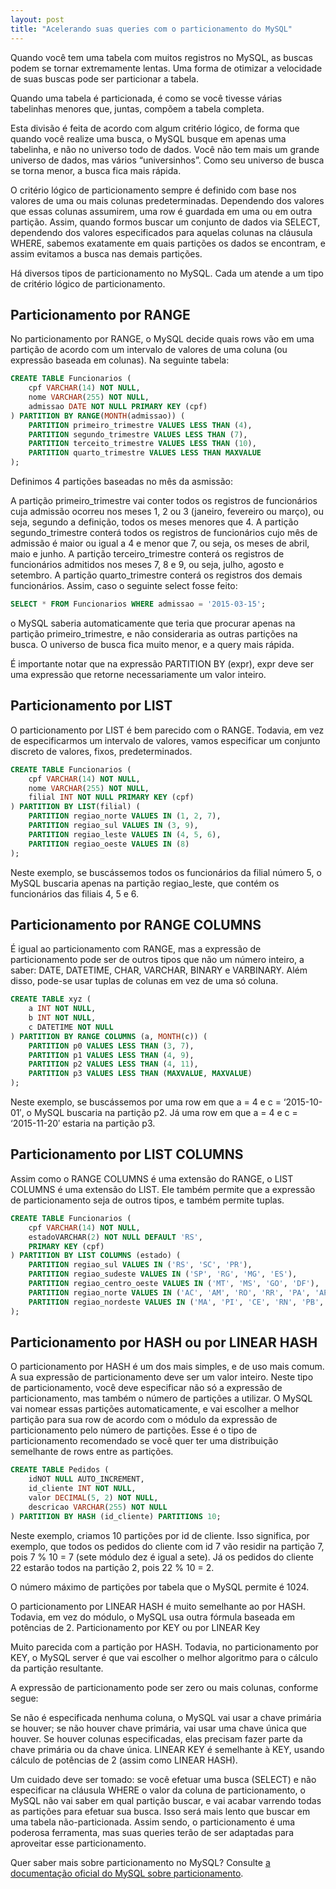 ```yaml
---
layout: post
title: "Acelerando suas queries com o particionamento do MySQL"
---
```

Quando você tem uma tabela com muitos registros no MySQL, as buscas podem se tornar extremamente lentas. Uma forma de otimizar a velocidade de suas buscas pode ser particionar a tabela.

Quando uma tabela é particionada, é como se você tivesse várias tabelinhas menores que, juntas, compõem a tabela completa.

Esta divisão é feita de acordo com algum critério lógico, de forma que quando você realize uma busca, o MySQL busque em apenas uma tabelinha, e não no universo todo de dados. Você não tem mais um grande universo de dados, mas vários “universinhos”. Como seu universo de busca se torna menor, a busca fica mais rápida.

O critério lógico de particionamento sempre é definido com base nos valores de uma ou mais colunas predeterminadas. Dependendo dos valores que essas colunas assumirem, uma row é guardada em uma ou em outra partição. Assim, quando formos buscar um conjunto de dados via SELECT, dependendo dos valores especificados para aquelas colunas na cláusula WHERE, sabemos exatamente em quais partições os dados se encontram, e assim evitamos a busca nas demais partições.

Há diversos tipos de particionamento no MySQL. Cada um atende a um tipo de critério lógico de particionamento.

## Particionamento por RANGE

No particionamento por RANGE, o MySQL decide quais rows vão em uma partição de acordo com um intervalo de valores de uma coluna (ou expressão baseada em colunas). Na seguinte tabela:

```sql
CREATE TABLE Funcionarios ( 
    cpf VARCHAR(14) NOT NULL, 
    nome VARCHAR(255) NOT NULL, 
    admissao DATE NOT NULL PRIMARY KEY (cpf) 
) PARTITION BY RANGE(MONTH(admissao)) ( 
    PARTITION primeiro_trimestre VALUES LESS THAN (4), 
    PARTITION segundo_trimestre VALUES LESS THAN (7), 
    PARTITION terceito_trimestre VALUES LESS THAN (10), 
    PARTITION quarto_trimestre VALUES LESS THAN MAXVALUE 
);

``` 

Definimos 4 partições baseadas no mês da asmissão:

A partição primeiro_trimestre vai conter todos os registros de funcionários cuja admissão ocorreu nos meses 1, 2 ou 3 (janeiro, fevereiro ou março), ou seja, segundo a definição, todos os meses menores que 4. A partição segundo_trimestre conterá todos os registros de funcionários cujo mês de admissão é maior ou igual a 4 e menor que 7, ou seja, os meses de abril, maio e junho. A partição terceiro_trimestre conterá os registros de funcionários admitidos nos meses 7, 8 e 9, ou seja, julho, agosto e setembro. A partição quarto_trimestre conterá os registros dos demais funcionários. Assim, caso o seguinte select fosse feito:

```sql
SELECT * FROM Funcionarios WHERE admissao = '2015-03-15'; 

```

o MySQL saberia automaticamente que teria que procurar apenas na partição primeiro_trimestre, e não consideraria as outras partições na busca. O universo de busca fica muito menor, e a query mais rápida.

É importante notar que na expressão PARTITION BY (expr), expr deve ser uma expressão que retorne necessariamente um valor inteiro.

## Particionamento por LIST

O particionamento por LIST é bem parecido com o RANGE. Todavia, em vez de especificarmos um intervalo de valores, vamos especificar um conjunto discreto de valores, fixos, predeterminados.

```sql
CREATE TABLE Funcionarios ( 
    cpf VARCHAR(14) NOT NULL, 
    nome VARCHAR(255) NOT NULL, 
    filial INT NOT NULL PRIMARY KEY (cpf) 
) PARTITION BY LIST(filial) ( 
    PARTITION regiao_norte VALUES IN (1, 2, 7), 
    PARTITION regiao_sul VALUES IN (3, 9), 
    PARTITION regiao_leste VALUES IN (4, 5, 6), 
    PARTITION regiao_oeste VALUES IN (8)
); 

```

Neste exemplo, se buscássemos todos os funcionários da filial número 5, o MySQL buscaria apenas na partição regiao_leste, que contém os funcionários das filiais 4, 5 e 6.

## Particionamento por RANGE COLUMNS

É igual ao particionamento com RANGE, mas a expressão de particionamento pode ser de outros tipos que não um número inteiro, a saber: DATE, DATETIME, CHAR, VARCHAR, BINARY e VARBINARY. Além disso, pode-se usar tuplas de colunas em vez de uma só coluna.

```sql
CREATE TABLE xyz ( 
    a INT NOT NULL, 
    b INT NOT NULL, 
    c DATETIME NOT NULL 
) PARTITION BY RANGE COLUMNS (a, MONTH(c)) ( 
    PARTITION p0 VALUES LESS THAN (3, 7), 
    PARTITION p1 VALUES LESS THAN (4, 9), 
    PARTITION p2 VALUES LESS THAN (4, 11), 
    PARTITION p3 VALUES LESS THAN (MAXVALUE, MAXVALUE) 
);

```

Neste exemplo, se buscássemos por uma row em que a = 4 e c = ‘2015-10-01′, o MySQL buscaria na partição p2. Já uma row em que a = 4 e c = ‘2015-11-20′ estaria na partição p3.

## Particionamento por LIST COLUMNS

Assim como o RANGE COLUMNS é uma extensão do RANGE, o LIST COLUMNS é uma extensão do LIST. Ele também permite que a expressão de particionamento seja de outros tipos, e também permite tuplas.

```sql
CREATE TABLE Funcionarios ( 
    cpf VARCHAR(14) NOT NULL, 
    estadoVARCHAR(2) NOT NULL DEFAULT 'RS', 
    PRIMARY KEY (cpf) 
) PARTITION BY LIST COLUMNS (estado) ( 
    PARTITION regiao_sul VALUES IN ('RS', 'SC', 'PR'), 
    PARTITION regiao_sudeste VALUES IN ('SP', 'RG', 'MG', 'ES'), 
    PARTITION regiao_centro_oeste VALUES IN ('MT', 'MS', 'GO', 'DF'), 
    PARTITION regiao_norte VALUES IN ('AC', 'AM', 'RO', 'RR', 'PA', 'AP', 'TO'), 
    PARTITION regiao_nordeste VALUES IN ('MA', 'PI', 'CE', 'RN', 'PB', 'PE', 'AL', 'SE', 'BA') 
);

```

## Particionamento por HASH ou por LINEAR HASH

O particionamento por HASH é um dos mais simples, e de uso mais comum. A sua expressão de particionamento deve ser um valor inteiro. Neste tipo de particionamento, você deve especificar não só a expressão de particionamento, mas também o número de partições a utilizar. O MySQL vai nomear essas partições automaticamente, e vai escolher a melhor partição para sua row de acordo com o módulo da expressão de particionamento pelo número de partições. Esse é o tipo de particionamento recomendado se você quer ter uma distribuição semelhante de rows entre as partições.

```sql
CREATE TABLE Pedidos ( 
    idNOT NULL AUTO_INCREMENT, 
    id_cliente INT NOT NULL, 
    valor DECIMAL(5, 2) NOT NULL, 
    descricao VARCHAR(255) NOT NULL 
) PARTITION BY HASH (id_cliente) PARTITIONS 10; 

```

Neste exemplo, criamos 10 partições por id de cliente. Isso significa, por exemplo, que todos os pedidos do cliente com id 7 vão residir na partição 7, pois 7 % 10 = 7 (sete módulo dez é igual a sete). Já os pedidos do cliente 22 estarão todos na partição 2, pois 22 % 10 = 2.

O número máximo de partições por tabela que o MySQL permite é 1024.

O particionamento por LINEAR HASH é muito semelhante ao por HASH. Todavia, em vez do módulo, o MySQL usa outra fórmula baseada em potências de 2. Particionamento por KEY ou por LINEAR Key

Muito parecida com a partição por HASH. Todavia, no particionamento por KEY, o MySQL server é que vai escolher o melhor algoritmo para o cálculo da partição resultante.

A expressão de particionamento pode ser zero ou mais colunas, conforme segue:

Se não é especificada nenhuma coluna, o MySQL vai usar a chave primária se houver; se não houver chave primária, vai usar uma chave única que houver. Se houver colunas especificadas, elas precisam fazer parte da chave primária ou da chave única. LINEAR KEY é semelhante à KEY, usando cálculo de potências de 2 (assim como LINEAR HASH).

Um cuidado deve ser tomado: se você efetuar uma busca (SELECT) e não especificar na cláusula WHERE o valor da coluna de particionamento, o MySQL não vai saber em qual partição buscar, e vai acabar varrendo todas as partições para efetuar sua busca. Isso será mais lento que buscar em uma tabela não-particionada. Assim sendo, o particionamento é uma poderosa ferramenta, mas suas queries terão de ser adaptadas para aproveitar esse particionamento.

Quer saber mais sobre particionamento no MySQL? Consulte [a documentação oficial do MySQL sobre particionamento](https://dev.mysql.com/doc/refman/5.7/en/partitioning.html).